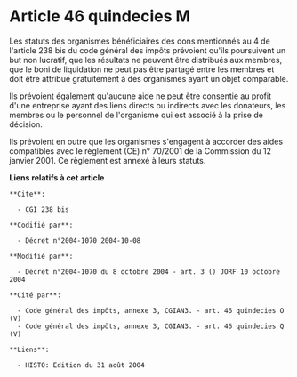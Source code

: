 # Article 46 quindecies M

Les statuts des organismes bénéficiaires des dons mentionnés au 4 de l'article 238 bis du code général des impôts prévoient
qu'ils poursuivent un but non lucratif, que les résultats ne peuvent être distribués aux membres, que le boni de liquidation
ne peut pas être partagé entre les membres et doit être attribué gratuitement à des organismes ayant un objet comparable.

Ils prévoient également qu'aucune aide ne peut être consentie au profit d'une entreprise ayant des liens directs ou indirects
avec les donateurs, les membres ou le personnel de l'organisme qui est associé à la prise de décision.

Ils prévoient en outre que les organismes s'engagent à accorder des aides compatibles avec le règlement (CE) n° 70/2001 de la
Commission du 12 janvier 2001. Ce règlement est annexé à leurs statuts.

**Liens relatifs à cet article**

	**Cite**:

	  - CGI 238 bis

	**Codifié par**:

	  - Décret n°2004-1070 2004-10-08

	**Modifié par**:

	  - Décret n°2004-1070 du 8 octobre 2004 - art. 3 () JORF 10 octobre 2004

	**Cité par**:

	  - Code général des impôts, annexe 3, CGIAN3. - art. 46 quindecies O (V)
	  - Code général des impôts, annexe 3, CGIAN3. - art. 46 quindecies Q (V)

	**Liens**:

	  - HISTO: Edition du 31 août 2004
